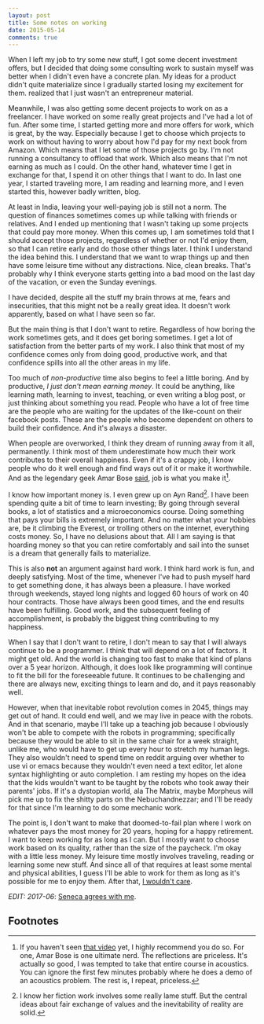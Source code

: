 ```yaml
---
layout: post
title: Some notes on working
date: 2015-05-14
comments: true
---
```


When I left my job to try some new stuff, I got some decent investment
offers, but I decided that doing some consulting work to sustain
myself was better when I didn't even have a concrete plan. My ideas
for a product didn't quite materialize since I gradually started
losing my excitement for them.  realized that I just wasn't an
entrepreneur material. 

Meanwhile, I was also getting some decent projects to work on as a
freelancer. I have worked on some really great projects and I've had a
lot of fun. After some time, I started getting more and more offers
for work, which is great, by the way. Especially because I get to
choose which projects to work on without having to worry about how I'd
pay for my next book from Amazon. Which means that I let some of those
projects go by. I'm not running a consultancy to offload that
work. Which also means that I'm not earning as much as I could. On the
other hand, whatever time I get in exchange for that, I spend it on
other things that I want to do. In last one year, I started traveling
more, I am reading and learning more, and I even started this, however
badly written, blog.

At least in India, leaving your well-paying job is still not a
norm. The question of finances sometimes comes up while talking with
friends or relatives. And I ended up mentioning that I wasn't taking
up some projects that could pay more money. When this comes up, I am
sometimes told that I should accept those projects, regardless of
whether or not I'd enjoy them, so that I can retire early and do those
other things later. I think I understand the idea behind this. I
understand that we want to wrap things up and then have some leisure
time without any distractions. Nice, clean breaks. That's probably why
I think everyone starts getting into a bad mood on the last day of the
vacation, or even the Sunday evenings.

I have decided, despite all the stuff my brain throws at me, fears and
insecurities, that this might not be a really great idea. It doesn't
work apparently, based on what I have seen so far.

But the main thing is that I don't want to retire. Regardless of how
boring the work sometimes gets, and it does get boring sometimes. I
get a lot of satisfaction from the better parts of my work. I also
think that most of my confidence comes only from doing good,
productive work, and that confidence spills into all the other areas
in my life.

Too much of *non-productive* time also begins to feel a little
boring. And by productive, *I just don't mean earning money*. It could
be anything, like learning math, learning to invest, teaching, 
or even writing a blog post, or just thinking about
something you read. People who have a lot of free time are the people
who are waiting for the updates of the like-count on their facebook
posts. These are the people who become dependent on others to build
their confidence. And it's always a disaster. 

When people are overworked, I think they dream of running away from it
all, permanently. I think most of them underestimate how much their
work contributes to their overall happiness. Even if it's a crappy
job, I know people who do it well enough and find ways out of it or
make it worthwhile. And as the legendary geek Amar
Bose [said][amar-bose], job is what you make it[^1].

I know how important money is. I even grew up on Ayn Rand[^2]. I have
been spending quite a bit of time to learn investing; By going through
several books, a lot of statistics and a microeconomics course. Doing
something that pays your bills is extremely important. And no matter
what your hobbies are, be it climbing the Everest, or trolling others
on the internet, everything costs money. So, I have no delusions about
that. All I am saying is that hoarding money so that you can retire
comfortably and sail into the sunset is a dream
that generally fails to materialize.

This is also **not** an argument against hard work. I think hard work
is fun, and deeply satisfying. Most of the time, whenever I've had to
push myself hard to get something done, it has always been a
pleasure. I have worked through weekends, stayed long nights and
logged 60 hours of work on 40 hour contracts. Those have always been
good times, and the end results have been fulfilling.  Good work, and
the subsequent feeling of accomplishment, is probably the biggest
thing contributing to my happiness.

When I say that I don't want to retire, I don't mean to say that I
will always continue to be a programmer. I think that will depend on a
lot of factors. It might get old. And the world is changing too fast
to make that kind of plans over a 5 year horizon. Although, it does
look like programming will continue to fit the bill for the
foreseeable future. It continues to be challenging and there are
always new, exciting things to learn and do, and it pays reasonably
well.

However, when that inevitable robot revolution comes in 2045, things
may get out of hand. It could end well, and we may live in peace with
the robots. And in that scenario, maybe I'll take up a teaching job
because I obviously won't be able to compete with the robots in
programming; specifically because they would be able to sit in the
same chair for a week straight, unlike me, who would have to get up
every hour to stretch my human legs. They also wouldn't need to spend
time on reddit arguing over whether to use vi or emacs because they
wouldn't even need a text editor, let alone syntax highlighting or
auto completion. I am resting my hopes on the idea that the kids
wouldn't want to be taught by the robots who took away their parents'
jobs.  If it's a dystopian world, ala The Matrix, maybe Morpheus will
pick me up to fix the shitty parts on the Nebuchandnezzar; and I'll be
ready for that since I'm learning to do some mechanic work.

The point is, I don't want to make that doomed-to-fail plan where I
work on whatever pays the most money for 20 years, hoping for a happy
retirement. I want to keep working for as long as I can. But I mostly
want to choose work based on its quality, rather than the size of the
paycheck. I'm okay with a little less money. My leisure time mostly
involves traveling, reading or learning some new stuff. And since all
of that requires at least some mental and physical abilities, I guess
I'll be able to work for them as long as it's possible for me to enjoy
them. After that, [I wouldn't care][being-mortal].

*EDIT: 2017-06*: [Seneca agrees with me](https://www.goodreads.com/book/show/97412.On_the_Shortness_of_Life]).

## Footnotes

[^1]: If you haven't seen [that video][amar-bose] yet, I highly
    recommend you do so. For one, Amar Bose is one ultimate
    nerd. The reflections are priceless. It's actually so good, I was
    tempted to take that entire course in acoustics. You can ignore
    the first few minutes probably where he does a demo of an
    acoustics problem. The rest is, I repeat, priceless.

[^2]: I know her fiction work involves some really lame
    stuff. But the central ideas about fair
    exchange of values and the inevitability of reality are solid.


[amar-bose]: https://youtu.be/N2UhSnvOcaE?t=3283
[being-mortal]: https://www.amazon.com/Being-Mortal-Medicine-What-Matters/dp/0805095152
